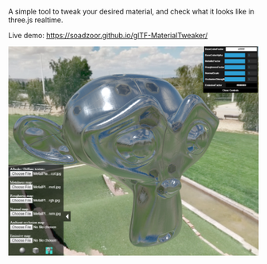 A simple tool to tweak your desired material, and check what it looks like in three.js realtime.

Live demo: https://soadzoor.github.io/glTF-MaterialTweaker/

![Demo](demo.png)

